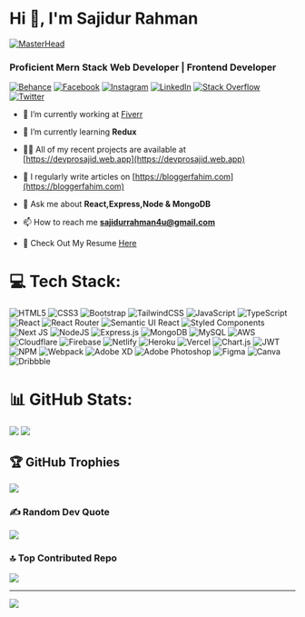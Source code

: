 <h1>Hi 👋, I'm Sajidur Rahman</h1>

[![MasterHead](https://media.licdn.com/dms/image/D5616AQHzdsKy2wCZYw/profile-displaybackgroundimage-shrink_350_1400/0/1690442122352?e=1695859200&v=beta&t=zrtdG4J-CTOWrtrjzMnso8OMaJM1lkyek8il8aRhTOo)](https://dvprosajid.web.app)
<h3>Proficient Mern Stack Web Developer | Frontend Developer</h3>

[![Behance](https://img.shields.io/badge/Behance-1769ff?logo=behance&logoColor=white)](https://behance.net/sajidurrahman5/) [![Facebook](https://img.shields.io/badge/Facebook-%231877F2.svg?logo=Facebook&logoColor=white)](https://facebook.com/sajidur5000) [![Instagram](https://img.shields.io/badge/Instagram-%23E4405F.svg?logo=Instagram&logoColor=white)](https://instagram.com/devpro_sajid) [![LinkedIn](https://img.shields.io/badge/LinkedIn-%230077B5.svg?logo=linkedin&logoColor=white)](https://linkedin.com/in/devprosajid) [![Stack Overflow](https://img.shields.io/badge/-Stackoverflow-FE7A16?logo=stack-overflow&logoColor=white)](https://stackoverflow.com/users/17980709) [![Twitter](https://img.shields.io/badge/Twitter-%231DA1F2.svg?logo=Twitter&logoColor=white)](https://twitter.com/sajidur90200153)

- 🔭 I’m currently working at [Fiverr](https://fiverr.com/developer_sajid/)

- 🌱 I’m currently learning **Redux**

- 👨‍💻 All of my recent projects are available at [https://devprosajid.web.app](https://devprosajid.web.app)

- 📝 I regularly write articles on [https://bloggerfahim.com](https://bloggerfahim.com)

- 💬 Ask me about **React,Express,Node & MongoDB**

- 📫 How to reach me **sajidurrahman4u@gmail.com**

- 📄 Check Out My Resume [Here](https://drive.google.com/file/d/1O5tgbVBCFdpSsWkFYfVqk3-Y3x6gby6S/view?usp=drive_link)
<!-- [![My Skills](https://skillicons.dev/icons?i=java,kotlin,nodejs,figma&theme=light)](https://skillicons.dev) -->
# 💻 Tech Stack:
![HTML5](https://img.shields.io/badge/html5-%23E34F26.svg?style=for-the-badge&logo=html5&logoColor=white) ![CSS3](https://img.shields.io/badge/css3-%231572B6.svg?style=for-the-badge&logo=css3&logoColor=white) ![Bootstrap](https://img.shields.io/badge/bootstrap-%23563D7C.svg?style=for-the-badge&logo=bootstrap&logoColor=white) ![TailwindCSS](https://img.shields.io/badge/tailwindcss-%2338B2AC.svg?style=for-the-badge&logo=tailwind-css&logoColor=white) ![JavaScript](https://img.shields.io/badge/javascript-%23323330.svg?style=for-the-badge&logo=javascript&logoColor=%23F7DF1E) ![TypeScript](https://img.shields.io/badge/typescript-%23007ACC.svg?style=for-the-badge&logo=typescript&logoColor=white) ![React](https://img.shields.io/badge/react-%2320232a.svg?style=for-the-badge&logo=react&logoColor=%2361DAFB) ![React Router](https://img.shields.io/badge/React_Router-CA4245?style=for-the-badge&logo=react-router&logoColor=white) ![Semantic UI React](https://img.shields.io/badge/Semantic%20UI%20React-%2335BDB2.svg?style=for-the-badge&logo=SemanticUIReact&logoColor=white) ![Styled Components](https://img.shields.io/badge/styled--components-DB7093?style=for-the-badge&logo=styled-components&logoColor=white) ![Next JS](https://img.shields.io/badge/Next-black?style=for-the-badge&logo=next.js&logoColor=white) ![NodeJS](https://img.shields.io/badge/node.js-6DA55F?style=for-the-badge&logo=node.js&logoColor=white) ![Express.js](https://img.shields.io/badge/express.js-%23404d59.svg?style=for-the-badge&logo=express&logoColor=%2361DAFB) ![MongoDB](https://img.shields.io/badge/MongoDB-%234ea94b.svg?style=for-the-badge&logo=mongodb&logoColor=white) ![MySQL](https://img.shields.io/badge/mysql-%2300f.svg?style=for-the-badge&logo=mysql&logoColor=white) ![AWS](https://img.shields.io/badge/AWS-%23FF9900.svg?style=for-the-badge&logo=amazon-aws&logoColor=white) ![Cloudflare](https://img.shields.io/badge/Cloudflare-F38020?style=for-the-badge&logo=Cloudflare&logoColor=white) ![Firebase](https://img.shields.io/badge/firebase-%23039BE5.svg?style=for-the-badge&logo=firebase) ![Netlify](https://img.shields.io/badge/netlify-%23000000.svg?style=for-the-badge&logo=netlify&logoColor=#00C7B7) ![Heroku](https://img.shields.io/badge/heroku-%23430098.svg?style=for-the-badge&logo=heroku&logoColor=white) ![Vercel](https://img.shields.io/badge/vercel-%23000000.svg?style=for-the-badge&logo=vercel&logoColor=white) ![Chart.js](https://img.shields.io/badge/chart.js-F5788D.svg?style=for-the-badge&logo=chart.js&logoColor=white) ![JWT](https://img.shields.io/badge/JWT-black?style=for-the-badge&logo=JSON%20web%20tokens) ![NPM](https://img.shields.io/badge/NPM-%23000000.svg?style=for-the-badge&logo=npm&logoColor=white) ![Webpack](https://img.shields.io/badge/webpack-%238DD6F9.svg?style=for-the-badge&logo=webpack&logoColor=black) ![Adobe XD](https://img.shields.io/badge/Adobe%20XD-470137?style=for-the-badge&logo=Adobe%20XD&logoColor=#FF61F6) ![Adobe Photoshop](https://img.shields.io/badge/adobephotoshop-%2331A8FF.svg?style=for-the-badge&logo=adobephotoshop&logoColor=white) 	![Figma](https://img.shields.io/badge/figma-%23F24E1E.svg?style=for-the-badge&logo=figma&logoColor=white) ![Canva](https://img.shields.io/badge/Canva-%2300C4CC.svg?style=for-the-badge&logo=Canva&logoColor=white) ![Dribbble](https://img.shields.io/badge/Dribbble-EA4C89?style=for-the-badge&logo=dribbble&logoColor=white)
# 📊 GitHub Stats:
<!-- ![](https://github-readme-stats.vercel.app/api?username=devpro-sajid&theme=dark&hide_border=true&include_all_commits=true&count_private=false)<br/> -->
![](https://github-readme-streak-stats.herokuapp.com/?user=devpro-sajid&theme=dark&hide_border=true)
![](https://github-readme-stats.vercel.app/api/top-langs/?username=devpro-sajid&theme=dark&hide_border=true&include_all_commits=true&count_private=false&layout=compact)

## 🏆 GitHub Trophies
![](https://github-profile-trophy.vercel.app/?username=devpro-sajid&theme=radical&no-frame=false&no-bg=true&margin-w=4)

### ✍️ Random Dev Quote
![](https://quotes-github-readme.vercel.app/api?type=horizontal&theme=radical)

### 🔝 Top Contributed Repo
![](https://github-contributor-stats.vercel.app/api?username=devpro-sajid&limit=5&theme=dark&combine_all_yearly_contributions=true)

<!-- ### 😂 Random Dev Meme
<img src="https://rm.up.railway.app/" width="512px"/> -->

---
[![](https://visitcount.itsvg.in/api?id=devpro-sajid&icon=3&color=0)](https://visitcount.itsvg.in)

